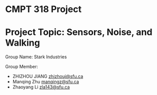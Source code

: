 # CMPT 318 Project
# Project Topic: Sensors, Noise, and Walking
Group Name: Stark Industries

Group Member:
* ZHIZHOU JIANG zhizhouj@sfu.ca
* Manqing Zhu manqingz@sfu.ca
* Zhaoyang Li zla143@sfu.ca